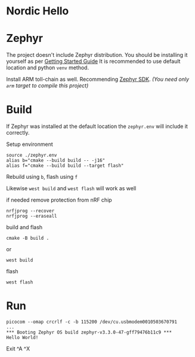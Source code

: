 # Nordic Hello

# Zephyr
The project doesn't include Zephyr distribution. You should be installing it yourself as per
[Getting Started Guide](https://docs.zephyrproject.org/latest/develop/getting_started/index.html)
It is recommended to use default location and python `venv` method.

Install ARM toll-chain as well. Recommending [Zephyr SDK](https://docs.zephyrproject.org/latest/develop/toolchains/zephyr_sdk.html).
*(You need only `arm` target to compile this project)*

# Build
If Zephyr was installed at the default location the `zephyr.env` will include it correctly.

Setup environment
```
source ./zephyr.env
alias b="cmake --build build -- -j16"
alias f="cmake --build build --target flash"
```

Rebuild using `b`, flash using `f`

Likewise `west build` and `west flash` will work as well


if needed remove protection from nRF chip
```
nrfjprog --recover
nrfjprog --eraseall
```

build and flash
```
cmake -B build .
```
or
```
west build
```
flash
```
west flash
```

# Run
```
picocom --omap crcrlf -c -b 115200 /dev/cu.usbmodem0010503670791
...
*** Booting Zephyr OS build zephyr-v3.3.0-47-gff79476b11c9 ***
Hello World! 
```

Exit ^A ^X
